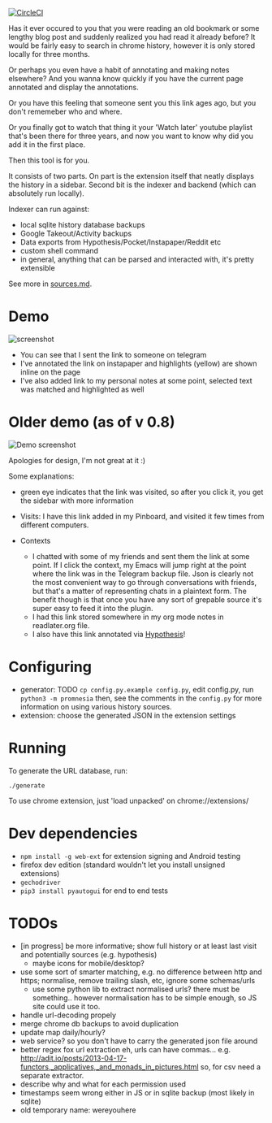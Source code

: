 [![CircleCI](https://circleci.com/gh/karlicoss/promnesia.svg?style=svg)](https://circleci.com/gh/karlicoss/promnesia)  

Has it ever occured to you that you were reading an old bookmark or some lengthy blog post and suddenly realized you had read it already before? It would be fairly easy to search in chrome history, however it is only stored locally for three months. 

Or perhaps you even have a habit of annotating and making notes elsewhere? And you wanna know quickly if you have the current page annotated and display the annotations.

Or you have this feeling that someone sent you this link ages ago, but you don't rememeber who and where.

Or you finally got to watch that thing it your 'Watch later' youtube playlist that's been there for three years, and now you want to know why did you add it in the first place.

Then this tool is for you.

It consists of two parts. On part is the extension itself that neatly displays the history in a sidebar. Second bit is the indexer and backend (which can absolutely run locally).

Indexer can run against:

* local sqlite history database backups
* Google Takeout/Activity backups
* Data exports from Hypothesis/Pocket/Instapaper/Reddit etc
* custom shell command 
* in general, anything that can be parsed and interacted with, it's pretty extensible

See more in [sources.md](sources.md).

# Demo 
![screenshot](https://user-images.githubusercontent.com/291333/69828210-3755ac80-121b-11ea-9d1e-e5086cc9feda.png)

- You can see that I sent the link to someone on telegram
- I've annotated the link on instapaper and highlights (yellow) are shown inline on the page
- I've also added link to my personal notes at some point, selected text was matched and highlighted as well

# Older demo (as of v 0.8)
![Demo screenshot](https://user-images.githubusercontent.com/291333/64424146-2bd16a00-d0a0-11e9-80d2-73cf3b2b60df.PNG)

Apologies for design, I'm not great at it :)

Some explanations:

* green eye indicates that the link was visited, so after you click it, you get the sidebar with more information
* Visits: I have this link added in my Pinboard, and visited it few times from different computers.
* Contexts

  * I chatted with some of my friends and sent them the link at some point. If I click the context, my Emacs will jump right at the point where the link was in the Telegram backup file. Json is clearly not the most convenient way to go through conversations with friends, but that's a matter of representing chats in a plaintext form. The benefit though is that once you have any sort of grepable source it's super easy to feed it into the plugin.
  * I had this link stored somewhere in my org mode notes in readlater.org file.
  * I also have this link annotated via [Hypothesis](https://hypothes.is/)!

# Configuring
* generator: TODO `cp config.py.example config.py`, edit config.py, run `python3 -m promnesia`
then, see the comments in the `config.py` for more information on using various history sources.
* extension: choose the generated JSON in the extension settings

# Running
To generate the URL database, run:

    ./generate
    
To use chrome extension, just 'load unpacked' on chrome://extensions/

# Dev dependencies

 * `npm install -g web-ext` for extension signing and Android testing
  * firefox dev edition (standard wouldn't let you install unsigned extensions)
  * `gechodriver`
 * `pip3 install pyautogui` for end to end tests


# TODOs
* [in progress] be more informative; show full history or at least last visit and potentially sources (e.g. hypothesis)
  * maybe icons for mobile/desktop?
* use some sort of smarter matching, e.g. no difference between http and https; normalise, remove trailing slash, etc, ignore some schemas/urls
  * use some python lib to extract normalised urls? there must be something.. however normalisation has to be simple enough, so JS site could use it too.
* handle url-decoding propely
* merge chrome db backups to avoid duplication
* update map daily/hourly?
* web service? so you don't have to carry the generated json file around
* better regex fox url extraction
eh, urls can have commas...  e.g. http://adit.io/posts/2013-04-17-functors,_applicatives,_and_monads_in_pictures.html
so, for csv need a separate extractor.
* describe why and what for each permission used
* timestamps seem wrong either in JS or in sqlite backup (most likely in sqlite)
* old temporary name: wereyouhere
